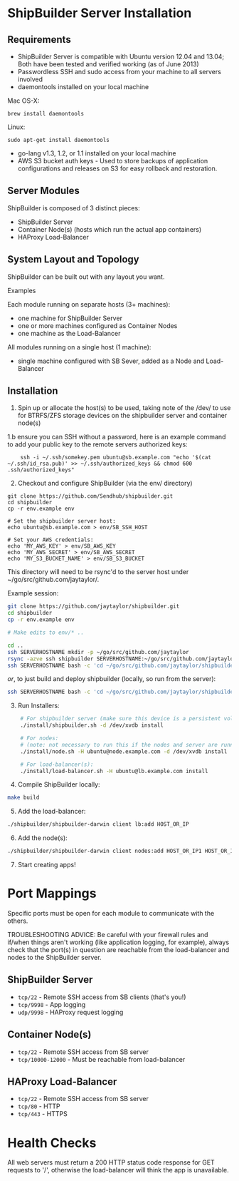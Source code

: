 ShipBuilder Server Installation
===============================

Requirements
------------
* ShipBuilder Server is compatible with Ubuntu version 12.04 and 13.04; Both have been tested and verified working (as of June 2013)
* Passwordless SSH and sudo access from your machine to all servers involved
* daemontools installed on your local machine

Mac OS-X:

    brew install daemontools

Linux:

    sudo apt-get install daemontools

* go-lang v1.3, 1.2, or 1.1 installed on your local machine
* AWS S3 bucket auth keys - Used to store backups of application configurations and releases on S3 for easy rollback and restoration.

Server Modules
--------------

ShipBuilder is composed of 3 distinct pieces:

* ShipBuilder Server
* Container Node(s) (hosts which run the actual app containers)
* HAProxy Load-Balancer

System Layout and Topology
--------------------------

ShipBuilder can be built out with any layout you want.

Examples

Each module running on separate hosts (3+ machines):

- one machine for ShipBuilder Server
- one or more machines configured as Container Nodes
- one machine as the Load-Balancer

All modules running on a single host (1 machine):

- single machine configured with SB Sever, added as a Node and Load-Balancer

Installation
------------
1. Spin up or allocate the host(s) to be used, taking note of the /dev/<DEVICE> to use for BTRFS/ZFS storage devices on the shipbuilder server and container node(s)

1.b ensure you can SSH without a password, here is an example command to add your public key to the remote servers authorized keys:
```
    ssh -i ~/.ssh/somekey.pem ubuntu@sb.example.com "echo '$(cat ~/.ssh/id_rsa.pub)' >> ~/.ssh/authorized_keys && chmod 600 .ssh/authorized_keys"
```

2. Checkout and configure ShipBuilder (via the env/ directory)
```
git clone https://github.com/Sendhub/shipbuilder.git
cd shipbuilder
cp -r env.example env

# Set the shipbuilder server host:
echo ubuntu@sb.example.com > env/SB_SSH_HOST

# Set your AWS credentials:
echo 'MY_AWS_KEY' > env/SB_AWS_KEY
echo 'MY_AWS_SECRET' > env/SB_AWS_SECRET
echo 'MY_S3_BUCKET_NAME' > env/SB_S3_BUCKET
```

This directory will need to be rsync'd to the server host under ~/go/src/github.com/jaytaylor/.

Example session:

```bash
git clone https://github.com/jaytaylor/shipbuilder.git
cd shipbuilder
cp -r env.example env

# Make edits to env/* ..

cd ..
ssh SERVERHOSTNAME mkdir -p ~/go/src/github.com/jaytaylor
rsync -azve ssh shipbuilder SERVERHOSTNAME:~/go/src/github.com/jaytaylor/
ssh SERVERHOSTNAME bash -c 'cd ~/go/src/github.com/jaytaylor/shipbuilder && ./install/shipbuilder.sh -d /dev/sdb'
```

*or*, to just build and deploy shipbuilder (locally, so run from the server):

```bash
ssh SERVERHOSTNAME bash -c 'cd ~/go/src/github.com/jaytaylor/shipbuilder && ./install/shipbuilder.sh build-deploy'
```

3. Run Installers:

```bash
    # For shipbuilder server (make sure this device is a persistent volume as this will be the source of truth):
    ./install/shipbuilder.sh -d /dev/xvdb install

    # For nodes:
    # (note: not necessary to run this if the nodes and server are running on the same machine)
    ./install/node.sh -H ubuntu@node.example.com -d /dev/xvdb install

    # For load-balancer(s):
    ./install/load-balancer.sh -H ubuntu@lb.example.com install
```

4. Compile ShipBuilder locally:

```bash
make build
```

5. Add the load-balancer:

```bash
./shipbuilder/shipbuilder-darwin client lb:add HOST_OR_IP
```

6. Add the node(s):

```bash
./shipbuilder/shipbuilder-darwin client nodes:add HOST_OR_IP1 HOST_OR_IP2..
```

7. Start creating apps!


Port Mappings
=============

Specific ports must be open for each module to communicate with the others.

TROUBLESHOOTING ADVICE: Be careful with your firewall rules and if/when things aren't working (like application logging, for example), always check that the port(s) in question are reachable from the load-balancer and nodes to the ShipBuilder server.

ShipBuilder Server
------------------

- `tcp/22` - Remote SSH access from SB clients (that's you!)
- `tcp/9998` - App logging
- `udp/9998` - HAProxy request logging

Container Node(s)
-----------------

- `tcp/22` - Remote SSH access from SB server
- `tcp/10000-12000` - Must be reachable from load-balancer

HAProxy Load-Balancer
---------------------

- `tcp/22` - Remote SSH access from SB server
- `tcp/80` - HTTP
- `tcp/443` - HTTPS


Health Checks
=============

All web servers must return a 200 HTTP status code response for GET requests to '/', otherwise the load-balancer will think the app is unavailable.




